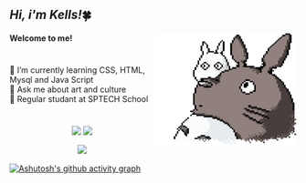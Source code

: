 ## <i>Hi, i'm Kells!</i>🍀
<dl> 
  <dd> 
      <dl> 
          <dd> 
            <img align="right" height="200" width="250" src="https://github.com/Kells-Jessie/Kells-Jessie/blob/main/Pixelro.gif">
        </dd>
      </dl>
  </dd> 
</dl>

#### Welcome to me! 

#
🌱 I’m currently learning CSS, HTML, Mysql and Java Script<br>
🍃 Ask me about art and culture<br>
🌿 Regular studant at SPTECH School <br>

#

<div align="center">
  <a href="http://www.github.com/Kells-Jessie"><img width="60%" src="https://github-readme-stats.vercel.app/api?username=Kells-Jessie&hide=&count_private=true&bg_color=0D1117&theme=gotham&hide_border=true&show_icons=true"/></a>
  <a href="http://www.github.com/Kells-Jessie"><img width="38.25%" src="https://github-readme-stats.vercel.app/api/top-langs/?username=Kells-Jessie&langs_count=10&count_private=true&layout=compact&theme=gotham&hide_border=true&bg_color=0D1117"/></a>
</div>
<!-- <img src="" width="100%"> -->
<p align="center">
  <img src="https://github-profile-trophy.vercel.app/?username=Kells-Jessie&theme=dracula&row=2&no-bg=true&column=3&margin-w=15&margin-h=15&no-frame=true" />
</p>

[![Ashutosh's github activity graph](https://github-readme-activity-graph.vercel.app/graph?username=Kells-Jessie&bg_color=00000&color=7CCD7C&line=9AFF9A&point=7CCD7C&area=true&hide_border=true)](https://github.com/ashutosh00710/github-readme-activity-graph)
           



